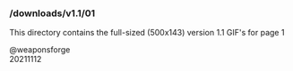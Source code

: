 ### /downloads/v1.1/01

This directory contains the full-sized (500x143) version 1.1 GIF's for page 1

@weaponsforge  
20211112